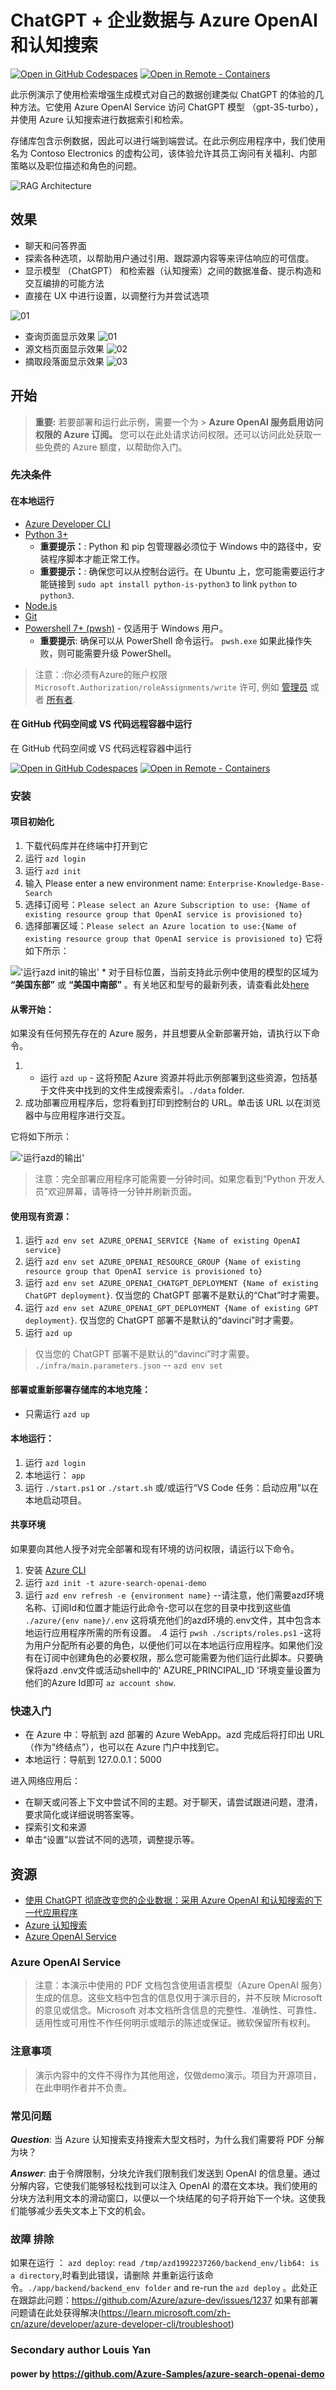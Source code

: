 # ChatGPT + 企业数据与 Azure OpenAI 和认知搜索

[![Open in GitHub Codespaces](https://img.shields.io/static/v1?style=for-the-badge&label=GitHub+Codespaces&message=Open&color=brightgreen&logo=github)](https://github.com/codespaces/new?hide_repo_select=true&ref=main&repo=599293758&machine=standardLinux32gb&devcontainer_path=.devcontainer%2Fdevcontainer.json&location=WestUs2)
[![Open in Remote - Containers](https://img.shields.io/static/v1?style=for-the-badge&label=Remote%20-%20Containers&message=Open&color=blue&logo=visualstudiocode)](https://vscode.dev/redirect?url=vscode://ms-vscode-remote.remote-containers/cloneInVolume?url=https://github.com/Luohao-Yan/Enterprise-Knowledge-Base-Search)

此示例演示了使用检索增强生成模式对自己的数据创建类似 ChatGPT 的体验的几种方法。它使用 Azure OpenAI Service 访问 ChatGPT 模型 （gpt-35-turbo），并使用 Azure 认知搜索进行数据索引和检索。

存储库包含示例数据，因此可以进行端到端尝试。在此示例应用程序中，我们使用名为 Contoso Electronics 的虚构公司，该体验允许其员工询问有关福利、内部策略以及职位描述和角色的问题。


![RAG Architecture](docs/appcomponents.png)

## 效果

* 聊天和问答界面
* 探索各种选项，以帮助用户通过引用、跟踪源内容等来评估响应的可信度。
* 显示模型 （ChatGPT） 和检索器（认知搜索）之间的数据准备、提示构造和交互编排的可能方法
* 直接在 UX 中进行设置，以调整行为并尝试选项

![01](docs/Chatscreen.png)
* 查询页面显示效果
![01](docs/01.png)
* 源文档页面显示效果
![02](docs/02.png)
* 摘取段落面显示效果
![03](docs/03.png)

## 开始

> **重要:** 若要部署和运行此示例，需要一个为 >  **Azure OpenAI 服务启用访问权限的 Azure 订阅。** 您可以在此处请求访问权限。还可以访问此处获取一些免费的 Azure 额度，以帮助你入门。



### 先决条件

#### 在本地运行
- [Azure Developer CLI](https://aka.ms/azure-dev/install)
- [Python 3+](https://www.python.org/downloads/)
    - **重要提示：**: Python 和 pip 包管理器必须位于 Windows 中的路径中，安装程序脚本才能正常工作。
    - **重要提示：**: 确保您可以从控制台运行。在 Ubuntu 上，您可能需要运行才能链接到  `sudo apt install python-is-python3` to link `python` to `python3`.    
- [Node.js](https://nodejs.org/en/download/)
- [Git](https://git-scm.com/downloads)
- [Powershell 7+ (pwsh)](https://github.com/powershell/powershell) - 仅适用于 Windows 用户。
   - **重要提示**: 确保可以从 PowerShell 命令运行。 `pwsh.exe` 如果此操作失败，则可能需要升级 PowerShell。

>注意：:你必须有Azure的账户权限 `Microsoft.Authorization/roleAssignments/write` 许可, 例如 [管理员](https://learn.microsoft.com/azure/role-based-access-control/built-in-roles#user-access-administrator) 或者 [所有者](https://learn.microsoft.com/azure/role-based-access-control/built-in-roles#owner).  

#### 在 GitHub 代码空间或 VS 代码远程容器中运行

在 GitHub 代码空间或 VS 代码远程容器中运行

[![Open in GitHub Codespaces](https://img.shields.io/static/v1?style=for-the-badge&label=GitHub+Codespaces&message=Open&color=brightgreen&logo=github)](https://github.com/codespaces/new?hide_repo_select=true&ref=main&repo=599293758&machine=standardLinux32gb&devcontainer_path=.devcontainer%2Fdevcontainer.json&location=WestUs2)
[![Open in Remote - Containers](https://img.shields.io/static/v1?style=for-the-badge&label=Remote%20-%20Containers&message=Open&color=blue&logo=visualstudiocode)](https://vscode.dev/redirect?url=vscode://ms-vscode-remote.remote-containers/cloneInVolume?url=https://github.com/Luohao-Yan/Enterprise-Knowledge-Base-Search)

### 安装

#### 项目初始化

1. 下载代码库并在终端中打开到它
2. 运行 `azd login`
3. 运行 `azd init`
4. 输入 Please enter a new environment name: `Enterprise-Knowledge-Base-Search`
5. 选择订阅号：`Please select an Azure Subscription to use: {Name of existing resource group that OpenAI service is provisioned to}`
6. 选择部署区域：`Please select an Azure location to use:{Name of existing resource group that OpenAI service is provisioned to}`
它将如下所示：

!['运行azd init的输出'](assets/init.png)
    * 对于目标位置，当前支持此示例中使用的模型的区域为 **“美国东部”** 或 **“美国中南部”** 。有关地区和型号的最新列表，请查看此处[here](https://learn.microsoft.com/en-us/azure/cognitive-services/openai/concepts/models)

#### 从零开始：

如果没有任何预先存在的 Azure 服务，并且想要从全新部署开始，请执行以下命令。 
1. - 运行 `azd up`  - 这将预配 Azure 资源并将此示例部署到这些资源，包括基于文件夹中找到的文件生成搜索索引。`./data` folder.
2. 成功部署应用程序后，您将看到打印到控制台的 URL。单击该 URL 以在浏览器中与应用程序进行交互。 

它将如下所示：

!['运行azd的输出'](assets/endpoint.png)
    
>注意：完全部署应用程序可能需要一分钟时间。如果您看到“Python 开发人员”欢迎屏幕，请等待一分钟并刷新页面。

#### 使用现有资源：

1. 运行 `azd env set AZURE_OPENAI_SERVICE {Name of existing OpenAI service}`
2. 运行 `azd env set AZURE_OPENAI_RESOURCE_GROUP {Name of existing resource group that OpenAI service is provisioned to}`
3. 运行 `azd env set AZURE_OPENAI_CHATGPT_DEPLOYMENT {Name of existing ChatGPT deployment}`. 仅当您的 ChatGPT 部署不是默认的“Chat”时才需要。
4. 运行 `azd env set AZURE_OPENAI_GPT_DEPLOYMENT {Name of existing GPT deployment}`. 仅当您的 ChatGPT 部署不是默认的“davinci”时才需要。
5. 运行 `azd up`

> 仅当您的 ChatGPT 部署不是默认的“davinci”时才需要。 `./infra/main.parameters.json` -- `azd env set` 

#### 部署或重新部署存储库的本地克隆：
* 只需运行 `azd up`

#### 本地运行：
1. 运行 `azd login`
2. 本地运行： `app`
3. 运行 `./start.ps1` or `./start.sh` 或/或运行“VS Code 任务：启动应用”以在本地启动项目。

#### 共享环境

如果要向其他人授予对完全部署和现有环境的访问权限，请运行以下命令。

1. 安装  [Azure CLI](https://learn.microsoft.com/cli/azure/install-azure-cli)
2. 运行 `azd init -t azure-search-openai-demo`
3. 运行 `azd env refresh -e {environment name}` --请注意，他们需要azd环境名称、订阅Id和位置才能运行此命令-您可以在您的目录中找到这些值 `./azure/{env name}/.env`   这将填充他们的azd环境的.env文件，其中包含本地运行应用程序所需的所有设置。
.4 运行 `pwsh ./scripts/roles.ps1` -这将为用户分配所有必要的角色，以便他们可以在本地运行应用程序。如果他们没有在订阅中创建角色的必要权限，那么您可能需要为他们运行此脚本。只要确保将azd .env文件或活动shell中的' AZURE_PRINCIPAL_ID '环境变量设置为他们的Azure Id即可 `az account show`.

### 快速入门

* 在 Azure 中：导航到 azd 部署的 Azure WebApp。azd 完成后将打印出 URL（作为“终结点”），也可以在 Azure 门户中找到它。
* 本地运行：导航到 127.0.0.1：5000

进入网络应用后：
* 在聊天或问答上下文中尝试不同的主题。对于聊天，请尝试跟进问题，澄清，要求简化或详细说明答案等。
* 探索引文和来源
* 单击“设置”以尝试不同的选项，调整提示等。

## 资源

* [使用 ChatGPT 彻底改变您的企业数据：采用 Azure OpenAI 和认知搜索的下一代应用程序](https://aka.ms/entgptsearchblog)
* [Azure 认知搜索](https://learn.microsoft.com/azure/search/search-what-is-azure-search)
* [Azure OpenAI Service](https://learn.microsoft.com/azure/cognitive-services/openai/overview)

### Azure OpenAI Service
>注意：本演示中使用的 PDF 文档包含使用语言模型（Azure OpenAI 服务）生成的信息。这些文档中包含的信息仅用于演示目的，并不反映 Microsoft 的意见或信念。Microsoft 对本文档所含信息的完整性、准确性、可靠性、适用性或可用性不作任何明示或暗示的陈述或保证。微软保留所有权利。

### 注意事项
>演示内容中的文件不得作为其他用途，仅做demo演示。项目为开源项目，在此申明作者并不负责。

### 常见问题

***Question***: 当 Azure 认知搜索支持搜索大型文档时，为什么我们需要将 PDF 分解为块？

***Answer***: 由于令牌限制，分块允许我们限制我们发送到 OpenAI 的信息量。通过分解内容，它使我们能够轻松找到可以注入 OpenAI 的潜在文本块。我们使用的分块方法利用文本的滑动窗口，以便以一个块结尾的句子将开始下一个块。这使我们能够减少丢失文本上下文的机会。

### 故障 排除

如果在运行 ：  `azd deploy`: `read /tmp/azd1992237260/backend_env/lib64: is a directory`,时看到此错误，请删除 并重新运行该命令。`./app/backend/backend_env folder` and re-run the `azd deploy` 。此处正在跟踪此问题：https://github.com/Azure/azure-dev/issues/1237
如果有部署问题请在此处获得解决(https://learn.microsoft.com/zh-cn/azure/developer/azure-developer-cli/troubleshoot)

### Secondary author Louis Yan 
#### power by https://github.com/Azure-Samples/azure-search-openai-demo